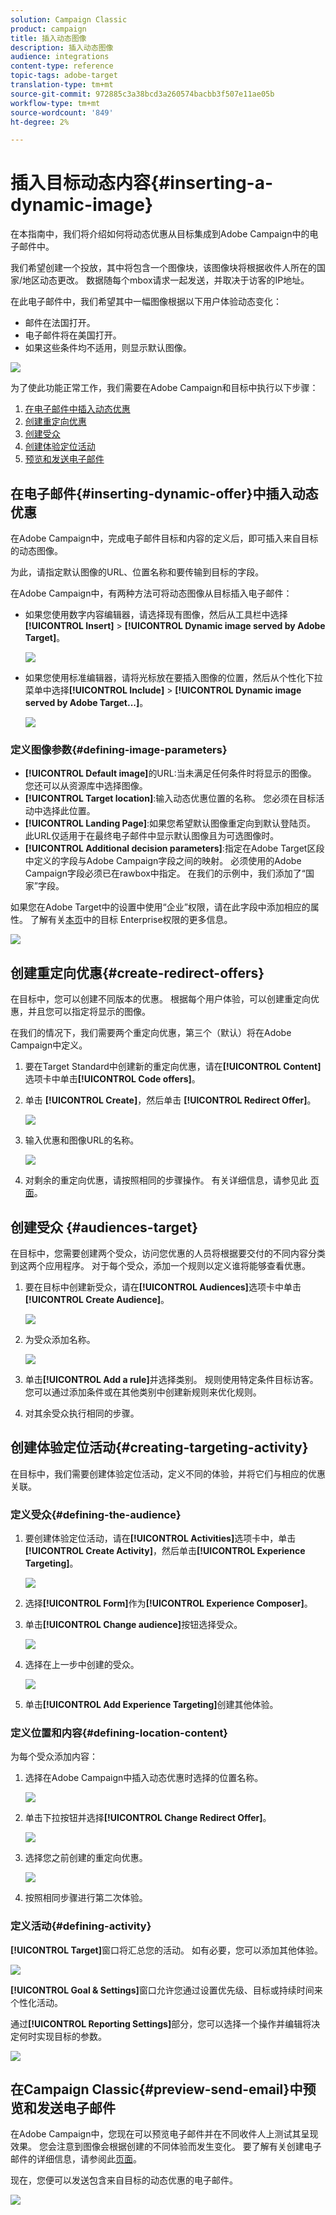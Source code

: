 ```yaml
---
solution: Campaign Classic
product: campaign
title: 插入动态图像
description: 插入动态图像
audience: integrations
content-type: reference
topic-tags: adobe-target
translation-type: tm+mt
source-git-commit: 972885c3a38bcd3a260574bacbb3f507e11ae05b
workflow-type: tm+mt
source-wordcount: '849'
ht-degree: 2%

---
```



# 插入目标动态内容{#inserting-a-dynamic-image}

在本指南中，我们将介绍如何将动态优惠从目标集成到Adobe Campaign中的电子邮件中。

我们希望创建一个投放，其中将包含一个图像块，该图像块将根据收件人所在的国家/地区动态更改。 数据随每个mbox请求一起发送，并取决于访客的IP地址。

在此电子邮件中，我们希望其中一幅图像根据以下用户体验动态变化：

* 邮件在法国打开。
* 电子邮件将在美国打开。
* 如果这些条件均不适用，则显示默认图像。

![](assets/target_4.png)

为了使此功能正常工作，我们需要在Adobe Campaign和目标中执行以下步骤：

1. [在电子邮件中插入动态优惠](../../integrations/using/inserting-a-dynamic-image.md#inserting-dynamic-offer)
1. [创建重定向优惠](../../integrations/using/inserting-a-dynamic-image.md#create-redirect-offers)
1. [创建受众](../../integrations/using/inserting-a-dynamic-image.md#audiences-target)
1. [创建体验定位活动](../../integrations/using/inserting-a-dynamic-image.md#creating-targeting-activity)
1. [预览和发送电子邮件](../../integrations/using/inserting-a-dynamic-image.md#preview-send-email)

## 在电子邮件{#inserting-dynamic-offer}中插入动态优惠

在Adobe Campaign中，完成电子邮件目标和内容的定义后，即可插入来自目标的动态图像。

为此，请指定默认图像的URL、位置名称和要传输到目标的字段。

在Adobe Campaign中，有两种方法可将动态图像从目标插入电子邮件：

* 如果您使用数字内容编辑器，请选择现有图像，然后从工具栏中选择&#x200B;**[!UICONTROL Insert]** > **[!UICONTROL Dynamic image served by Adobe Target]**。

   ![](assets/target_5.png)

* 如果您使用标准编辑器，请将光标放在要插入图像的位置，然后从个性化下拉菜单中选择&#x200B;**[!UICONTROL Include]** > **[!UICONTROL Dynamic image served by Adobe Target...]**。

   ![](assets/target_12.png)

### 定义图像参数{#defining-image-parameters}

* **[!UICONTROL Default image]**&#x200B;的URL:当未满足任何条件时将显示的图像。 您还可以从资源库中选择图像。
* **[!UICONTROL Target location]**:输入动态优惠位置的名称。 您必须在目标活动中选择此位置。
* **[!UICONTROL Landing Page]**:如果您希望默认图像重定向到默认登陆页。 此URL仅适用于在最终电子邮件中显示默认图像且为可选图像时。
* **[!UICONTROL Additional decision parameters]**:指定在Adobe Target区段中定义的字段与Adobe Campaign字段之间的映射。 必须使用的Adobe Campaign字段必须已在rawbox中指定。 在我们的示例中，我们添加了“国家”字段。

如果您在Adobe Target中的设置中使用“企业”权限，请在此字段中添加相应的属性。 了解有关[本页](https://docs.adobe.com/content/help/en/target/using/administer/manage-users/enterprise/properties-overview.html)中的目标 Enterprise权限的更多信息。

![](assets/target_13.png)

## 创建重定向优惠{#create-redirect-offers}

在目标中，您可以创建不同版本的优惠。 根据每个用户体验，可以创建重定向优惠，并且您可以指定将显示的图像。

在我们的情况下，我们需要两个重定向优惠，第三个（默认）将在Adobe Campaign中定义。

1. 要在Target Standard中创建新的重定向优惠，请在&#x200B;**[!UICONTROL Content]**&#x200B;选项卡中单击&#x200B;**[!UICONTROL Code offers]**。

1. 单击 **[!UICONTROL Create]**，然后单击 **[!UICONTROL Redirect Offer]**。

   ![](assets/target_9.png)

1. 输入优惠和图像URL的名称。

   ![](assets/target_6.png)

1. 对剩余的重定向优惠，请按照相同的步骤操作。 有关详细信息，请参见此 [ 页面](https://docs.adobe.com/help/en/target/using/experiences/offers/offer-redirect.html)。

## 创建受众 {#audiences-target}

在目标中，您需要创建两个受众，访问您优惠的人员将根据要交付的不同内容分类到这两个应用程序。 对于每个受众，添加一个规则以定义谁将能够查看优惠。

1. 要在目标中创建新受众，请在&#x200B;**[!UICONTROL Audiences]**&#x200B;选项卡中单击&#x200B;**[!UICONTROL Create Audience]**。

   ![](assets/audiences_1.png)

1. 为受众添加名称。

   ![](assets/audiences_2.png)

1. 单击&#x200B;**[!UICONTROL Add a rule]**&#x200B;并选择类别。 规则使用特定条件目标访客。 您可以通过添加条件或在其他类别中创建新规则来优化规则。

1. 对其余受众执行相同的步骤。

## 创建体验定位活动{#creating-targeting-activity}

在目标中，我们需要创建体验定位活动，定义不同的体验，并将它们与相应的优惠关联。

### 定义受众{#defining-the-audience}

1. 要创建体验定位活动，请在&#x200B;**[!UICONTROL Activities]**&#x200B;选项卡中，单击&#x200B;**[!UICONTROL Create Activity]**，然后单击&#x200B;**[!UICONTROL Experience Targeting]**。

   ![](assets/target_10.png)

1. 选择&#x200B;**[!UICONTROL Form]**&#x200B;作为&#x200B;**[!UICONTROL Experience Composer]**。

1. 单击&#x200B;**[!UICONTROL Change audience]**&#x200B;按钮选择受众。

   ![](assets/target_10_2.png)

1. 选择在上一步中创建的受众。

   ![](assets/target_10_3.png)

1. 单击&#x200B;**[!UICONTROL Add Experience Targeting]**&#x200B;创建其他体验。

### 定义位置和内容{#defining-location-content}

为每个受众添加内容：

1. 选择在Adobe Campaign中插入动态优惠时选择的位置名称。

   ![](assets/target_15.png)

1. 单击下拉按钮并选择&#x200B;**[!UICONTROL Change Redirect Offer]**。

   ![](assets/target_content.png)

1. 选择您之前创建的重定向优惠。

   ![](assets/target_content_2.png)

1. 按照相同步骤进行第二次体验。

### 定义活动{#defining-activity}

**[!UICONTROL Target]**&#x200B;窗口将汇总您的活动。 如有必要，您可以添加其他体验。

![](assets/target_experience.png)

**[!UICONTROL Goal & Settings]**&#x200B;窗口允许您通过设置优先级、目标或持续时间来个性化活动。

通过&#x200B;**[!UICONTROL Reporting Settings]**&#x200B;部分，您可以选择一个操作并编辑将决定何时实现目标的参数。

![](assets/target_experience_2.png)

## 在Campaign Classic{#preview-send-email}中预览和发送电子邮件

在Adobe Campaign中，您现在可以预览电子邮件并在不同收件人上测试其呈现效果。 您会注意到图像会根据创建的不同体验而发生变化。 要了解有关创建电子邮件的详细信息，请参阅此[页面](../../delivery/using/defining-the-email-content.md)。

现在，您便可以发送包含来自目标的动态优惠的电子邮件。

![](assets/target_20.png)
